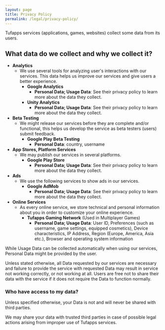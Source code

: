 ```yaml
---
layout: page
title: Privacy Policy
permalink: /legal/privacy-policy/
---
```


Tufapps services (applications, games, websites) collect some data from its users.

## What data do we collect and why we collect it?

* **Analytics**
    * We use several tools for analyzing user's interactions with our services.
    This data helps us improve our services and give users a better experience.
        * **Google Analytics**
            * **Personal Data; Usage Data**: See their privacy policy to learn more about the data they collect.
        * **Unity Analytics**
            * **Personal Data; Usage Data**: See their privacy policy to learn more about the data they collect.
* **Beta Testing**
    * We might release our services before they are complete and/or functional,
    this helps us develop the service as beta testers (users) submit feedback.
        * **Google Play Beta Testing**
            * **Personal Data**: country, username
* **App Stores, Platform Services**
    * We may publish our services in several platforms.
        * **Google Play Store**
            * **Personal Data; Usage Data**: See their privacy policy to learn more about the data they collect.
* **Ads**
    * We use the following services to show ads in our services.
        * **Google AdMob**
            * **Personal Data; Usage Data**: See their privacy policy to learn more about the data they collect.
* **Online Services**
    * As every online service, we store technical and personal information about you
    in order to customize your online experience.
        * **Tufapps Gaming Network** (Used in Multiplayer Games)
            * **Personal Data; Usage Data**: User ID, Preferences
            (such as username, game settings, equipped cosmetics), 
            Device characteristics, IP Address, Region
            (Europe, America, Asia etc.), Browser and operating system information
            

While Usage Data can be collected automatically when using our services, Personal
Data might be provided by the user.

Unless stated otherwise, all Data requested by our services are necessary and failure
to provide the service with requested Data may result in service not working correctly,
or not working at all. Users are free not to share their data with the service if
it does not require the Data to function normally.

### Who have access to my data?
Unless specified otherwise, your Data is not and
will never be shared with third parties.

We may share your data with trusted third parties in case of possible legal actions arising
from improper use of Tufapps services.
